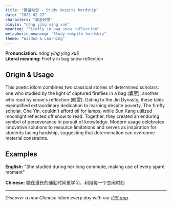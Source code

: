 ```yaml
---
title: "囊萤映雪 - Study despite hardship"
date: "2025-02-27"
characters: "囊萤映雪"
pinyin: "náng yíng yìng xuě"
meaning: "Firefly in bag snow reflection"
metaphoric_meaning: "Study despite hardship"
theme: "Wisdom & Learning"
---
```


**Pronunciation:** *náng yíng yìng xuě*  
**Literal meaning:** Firefly in bag snow reflection

## Origin & Usage

This poetic idiom combines two classical stories of determined scholars: one who studied by the light of captured fireflies in a bag (囊萤), another who read by snow's reflection (映雪). Dating to the Jin Dynasty, these tales exemplified extraordinary dedication to learning despite poverty. The firefly scholar, Che Yin, couldn't afford oil for lamps, while Sun Kang utilized moonlight reflected off snow to read. Together, they created an enduring symbol of perseverance in pursuit of knowledge. Modern usage celebrates innovative solutions to resource limitations and serves as inspiration for students facing hardship, suggesting that determination can overcome material constraints.

## Examples

**English:** "She studied during her long commute, making use of every spare moment"

**Chinese:** 她在漫长的通勤时间里学习，利用每一个空闲时刻

---

*Discover a new Chinese idiom every day with our [iOS app](https://apps.apple.com/us/app/daily-chinese-idioms/id6740611324).*
